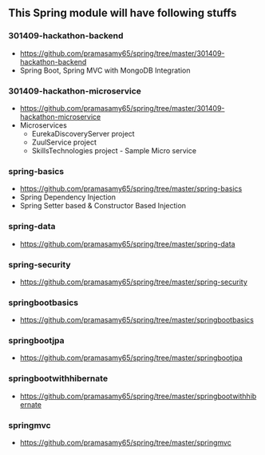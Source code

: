 ## This Spring module will have following stuffs

### 301409-hackathon-backend
 * https://github.com/pramasamy65/spring/tree/master/301409-hackathon-backend
 * Spring Boot, Spring MVC with MongoDB Integration

### 301409-hackathon-microservice
 * https://github.com/pramasamy65/spring/tree/master/301409-hackathon-microservice
 * Microservices 
	* EurekaDiscoveryServer project
	* ZuulService project
	* SkillsTechnologies project - Sample Micro service
		
### spring-basics
 * https://github.com/pramasamy65/spring/tree/master/spring-basics
 * Spring Dependency Injection
 * Spring Setter based & Constructor Based Injection
	
### spring-data
 * https://github.com/pramasamy65/spring/tree/master/spring-data

### spring-security
 * https://github.com/pramasamy65/spring/tree/master/spring-security

### springbootbasics
 * https://github.com/pramasamy65/spring/tree/master/springbootbasics

### springbootjpa
 * https://github.com/pramasamy65/spring/tree/master/springbootjpa

### springbootwithhibernate
* https://github.com/pramasamy65/spring/tree/master/springbootwithhibernate

### springmvc
* https://github.com/pramasamy65/spring/tree/master/springmvc